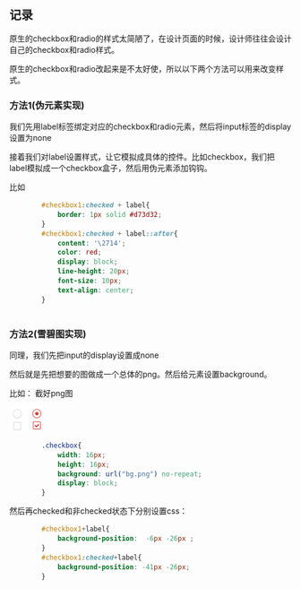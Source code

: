 ## 记录
原生的checkbox和radio的样式太简陋了，在设计页面的时候，设计师往往会设计自己的checkbox和radio样式。

原生的checkbox和radio改起来是不太好使，所以以下两个方法可以用来改变样式。

### 方法1(伪元素实现)
我们先用label标签绑定对应的checkbox和radio元素，然后将input标签的display设置为none

接着我们对label设置样式，让它模拟成具体的控件。比如checkbox，我们把label模拟成一个checkbox盒子，然后用伪元素添加钩钩。

比如

``` css
        #checkbox1:checked + label{
            border: 1px solid #d73d32;
        }
        #checkbox1:checked + label::after{
            content: '\2714';
            color: red;
            display: block;
            line-height: 20px;
            font-size: 10px;
            text-align: center;
        }
 
```

### 方法2(雪碧图实现)
同理，我们先把input的display设置成none

然后就是先把想要的图做成一个总体的png。然后给元素设置background。



比如：
截好png图


![](bg.png)

``` css
        .checkbox{
            width: 16px;
            height: 16px;
            background: url("bg.png") no-repeat;
            display: block;
        }
```

然后再checked和非checked状态下分别设置css：
``` css
        #checkbox1+label{
            background-position:  -6px -26px ;
        }
        #checkbox1:checked+label{
            background-position: -41px -26px;
        }

```